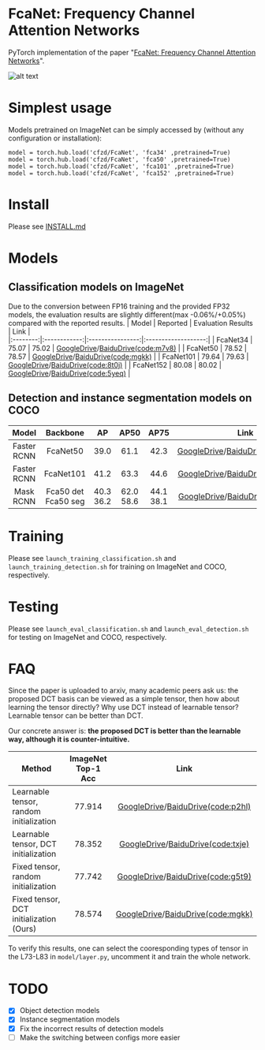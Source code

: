# FcaNet: Frequency Channel Attention Networks
PyTorch implementation of the paper "[FcaNet: Frequency Channel Attention Networks](https://arxiv.org/abs/2012.11879)".

![alt text](images/main.png "vis")

# Simplest usage

Models pretrained on ImageNet can be simply accessed by (without any configuration or installation):
```
model = torch.hub.load('cfzd/FcaNet', 'fca34' ,pretrained=True)
model = torch.hub.load('cfzd/FcaNet', 'fca50' ,pretrained=True)
model = torch.hub.load('cfzd/FcaNet', 'fca101' ,pretrained=True)
model = torch.hub.load('cfzd/FcaNet', 'fca152' ,pretrained=True)
```

# Install
Please see [INSTALL.md](./INSTALL.md)

# Models
## Classification models on ImageNet

Due to the conversion between FP16 training and the provided FP32 models, the evaluation results are slightly different(max -0.06%/+0.05%) compared with the reported results.
|  Model | Reported | Evaluation Results | Link |   
|:--------:|:------------:|:----------------:|:-------------------:|
| FcaNet34 |     75.07    |       75.02      |          [GoogleDrive](https://drive.google.com/file/d/1zTbhu1ynShAG9qH_HKJfOQeWBWVD9dCW/view?usp=sharing)/[BaiduDrive(code:m7v8)](https://pan.baidu.com/s/1ylq_tJaRlCSHhDcmVinnfA) |
|  FcaNet50  |     78.52     |       78.57       |          [GoogleDrive](https://drive.google.com/file/d/1O7qtqHSXdwRzUv_m6wrqB4TVF-rqJInB/view?usp=sharing)/[BaiduDrive(code:mgkk)](https://pan.baidu.com/s/1yrZYotYYGCFU7as_6h8GZw) |
|  FcaNet101  |    79.64    |       79.63       |          [GoogleDrive](https://drive.google.com/file/d/11CydGJ_dzjdOn9Z3E00enc125SpFJD8k/view?usp=sharing)/[BaiduDrive(code:8t0j)](https://pan.baidu.com/s/1SPE7_uxbKLz9s1k97fRl5Q) |
|  FcaNet152  |     80.08     |       80.02       |          [GoogleDrive](https://drive.google.com/file/d/1rtNAmePV4dIpTEkLCT08p6yiRyH0FC3B/view?usp=sharing)/[BaiduDrive(code:5yeq)](https://pan.baidu.com/s/1rLtkHIDqks4jSIq0Nqt-fQ) |


## Detection and instance segmentation models on COCO

|  Model | Backbone | AP | AP50 | AP75 |Link |   
|:--------:|:------------:|:----------------:|:-------------------:|:--:|:--:|
| Faster RCNN | FcaNet50 | 39.0 | 61.1 | 42.3| [GoogleDrive](https://drive.google.com/file/d/1_LG_hqoD7v-vmWkw9_dq5Yis8IAF8cBe/view?usp=sharing)/[BaiduDrive(code:q15c)](https://pan.baidu.com/s/1nIEWG7uFFxDy82XHnTW5JA) |
| Faster RCNN | FcaNet101 | 41.2 | 63.3 | 44.6 | [GoogleDrive](https://drive.google.com/file/d/1ObDEKQZbRrs_OsQBpBYa9WusKT9XkQso/view?usp=sharing)/[BaiduDrive(code:pgnx)](https://pan.baidu.com/s/15BRDqH3VzCDfZVPmSC0D7w) |
| Mask RCNN | Fca50 det </br>  Fca50 seg | 40.3</br> 36.2 | 62.0 </br> 58.6 | 44.1 </br> 38.1 | [GoogleDrive](https://drive.google.com/file/d/18Kh3upRLauUXLmmOPSH9kCZe6aXoIlRm/view?usp=sharing)/[BaiduDrive(code:d9rn)](https://pan.baidu.com/s/1m40e9Bcxcf04lxq3LlFTbw) |

# Training
Please see `launch_training_classification.sh` and `launch_training_detection.sh` for training on ImageNet and COCO, respectively.

# Testing
Please see `launch_eval_classification.sh` and `launch_eval_detection.sh` for testing on ImageNet and COCO, respectively.

# FAQ
Since the paper is uploaded to arxiv, many academic peers ask us: the proposed DCT basis can be viewed as a simple tensor, then how about learning the tensor directly? Why use DCT instead of learnable tensor? Learnable tensor can be better than DCT.

Our concrete answer is: **the proposed DCT is better than the learnable way, although it is counter-intuitive.**

| Method                                      |      ImageNet Top-1 Acc   | Link |
|---------------------------------------------|:-------------:|:----------:|
| Learnable tensor, random initialization | 77.914 |        [GoogleDrive](https://drive.google.com/file/d/1KsiSuyHNtIxBEabdaDT_0Lt5foSNBgtb/view?usp=sharing)/[BaiduDrive(code:p2hl)](https://pan.baidu.com/s/1IBavAQ-GnvElqJBY6oblWg)     |
| Learnable tensor, DCT initialization    |     78.352     |      [GoogleDrive](https://drive.google.com/file/d/1CwpW0lRwU7uXEf8ldm4hJUs-9O33MKfI/view?usp=sharing)/[BaiduDrive(code:txje)](https://pan.baidu.com/s/1CC2j9tjySH-GGZ9oM7cpjA)       |
| Fixed tensor, random initialization     | 77.742 |        [GoogleDrive](https://drive.google.com/file/d/1jRXX4QqYsU8wyOHWW34qVF0DuLZ3R884/view?usp=sharing)/[BaiduDrive(code:g5t9)](https://pan.baidu.com/s/1HpJyi9h6L0_rvEg218JK9g)     |
| Fixed tensor, DCT initialization (Ours) |     78.574     |     [GoogleDrive](https://drive.google.com/file/d/1O7qtqHSXdwRzUv_m6wrqB4TVF-rqJInB/view?usp=sharing)/[BaiduDrive(code:mgkk)](https://pan.baidu.com/s/1yrZYotYYGCFU7as_6h8GZw)        |


To verify this results, one can select the cooresponding types of tensor in the L73-L83 in `model/layer.py`, uncomment it and train the whole network.


# TODO
- [x] Object detection models
- [x] Instance segmentation models
- [x] Fix the incorrect results of detection models
- [ ] Make the switching between configs more easier 
